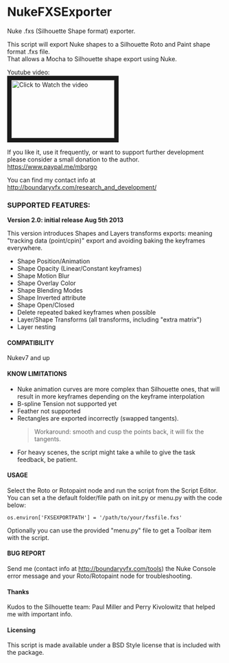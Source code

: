 NukeFXSExporter
===============
Nuke .fxs (Silhouette Shape format) exporter.

This script will export Nuke shapes to a Silhouette Roto and Paint shape format .fxs file.    
That allows a Mocha to Silhouette shape export using Nuke.

Youtube video:    
<a href="http://www.youtube.com/watch?feature=player_embedded&v=Xn9oegH8umo" target="_blank"><img src="http://img.youtube.com/vi/Xn9oegH8umo/mqdefault.jpg"
alt="Click to Watch the video" width="240" height="135" border="10" /></a>



    
If you like it, use it frequently, or want to support further development
please consider a small donation to the author.     
https://www.paypal.me/mborgo

You can find my contact info at http://boundaryvfx.com/research_and_development/

### SUPPORTED FEATURES: ###

**Version 2.0: initial release Aug 5th 2013**

This version introduces Shapes and Layers transforms exports: meaning "tracking data (point/cpin)" export
and avoiding baking the keyframes everywhere.

* Shape Position/Animation
* Shape Opacity (Linear/Constant keyframes)
* Shape Motion Blur
* Shape Overlay Color
* Shape Blending Modes
* Shape Inverted attribute
* Shape Open/Closed
* Delete repeated baked keyframes when possible
* Layer/Shape Transforms (all transforms, including "extra matrix")
* Layer nesting

#### COMPATIBILITY ####

Nukev7 and up

#### KNOW LIMITATIONS ####
* Nuke animation curves are more complex than Silhouette ones, that will result in more keyframes depending on the keyframe interpolation
* B-spline Tension not supported yet
* Feather not supported
* Rectangles are exported incorrectly (swapped tangents). 
  > Workaround: smooth and cusp the points back, it will fix the tangents.
* For heavy scenes, the script might take a while to give the task feedback, be patient.

#### USAGE ####

Select the Roto or Rotopaint node and run the script from the Script Editor.
You can set a the default folder/file path on init.py or menu.py with the code below:   

    os.environ['FXSEXPORTPATH'] = '/path/to/your/fxsfile.fxs'
    
Optionally you can use the provided "menu.py" file to get a Toolbar item with the script.


#### BUG REPORT ####
Send me (contact info at http://boundaryvfx.com/tools) the Nuke Console error message and your Roto/Rotopaint node for troubleshooting.


#### Thanks ####
Kudos to the Silhouette team: Paul Miller and Perry Kivolowitz that helped me with important info.

#### Licensing ####
This script is made available under a BSD Style license that is included with the package.
